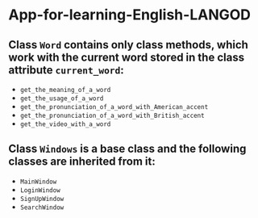 # App-for-learning-English-LANGOD

## Class `Word` contains only class methods, which work with the current word stored in the class attribute `current_word`:
- `get_the_meaning_of_a_word`
- `get_the_usage_of_a_word`
- `get_the_pronunciation_of_a_word_with_American_accent`
- `get_the_pronunciation_of_a_word_with_British_accent`
- `get_the_video_with_a_word`

## Class `Windows` is a base class and the following classes are inherited from it:
- `MainWindow`
- `LoginWindow`
- `SignUpWindow`
- `SearchWindow`
